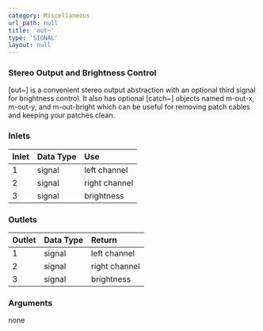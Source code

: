 ```yaml
---
category: Miscellaneous
url_path: null
title: 'out~'
type: 'SIGNAL'
layout: null
---
```


### Stereo Output and Brightness Control

[out~] is a convenient stereo output abstraction with an optional third signal for brightness control. It also has optional [catch~] objects named m-out-x, m-out-y, and m-out-bright which can be useful for removing patch cables and keeping your patches clean.

### Inlets

| Inlet | Data Type    | Use           |
|:------|:-------------|:--------------|
| 1     | signal       | left channel  |
| 2     | signal       | right channel |
| 3     | signal       | brightness    |

### Outlets

| Outlet | Data Type    | Return        |
|:-------|:-------------|:--------------|
| 1      | signal       | left channel  |
| 2      | signal       | right channel |
| 3      | signal       | brightness    |

### Arguments

none
